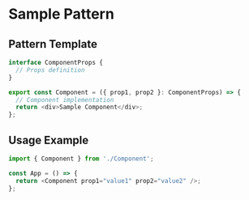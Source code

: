 # Sample Pattern

## Pattern Template

```typescript
interface ComponentProps {
  // Props definition
}

export const Component = ({ prop1, prop2 }: ComponentProps) => {
  // Component implementation
  return <div>Sample Component</div>;
};
```

## Usage Example

```typescript
import { Component } from './Component';

const App = () => {
  return <Component prop1="value1" prop2="value2" />;
};
```